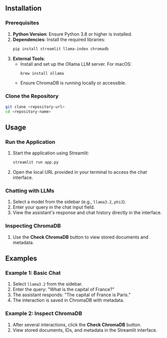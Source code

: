 ## Installation

### Prerequisites
1. **Python Version**: Ensure Python 3.8 or higher is installed.
2. **Dependencies**: Install the required libraries:
   ```bash
   pip install streamlit llama-index chromadb
   ```
3. **External Tools**:
   - Install and set up the Ollama LLM server. For macOS:
     ```bash
     brew install ollama
     ```
   - Ensure ChromaDB is running locally or accessible.

### Clone the Repository
```bash
git clone <repository-url>
cd <repository-name>
```

## Usage

### Run the Application
1. Start the application using Streamlit:
   ```bash
   streamlit run app.py
   ```
2. Open the local URL provided in your terminal to access the chat interface.

### Chatting with LLMs
1. Select a model from the sidebar (e.g., `llama3.2`, `phi3`).
2. Enter your query in the chat input field.
3. View the assistant's response and chat history directly in the interface.

### Inspecting ChromaDB
1. Use the **Check ChromaDB** button to view stored documents and metadata.

## Examples

### Example 1: Basic Chat
1. Select `llama3.2` from the sidebar.
2. Enter the query: "What is the capital of France?"
3. The assistant responds: "The capital of France is Paris."
4. The interaction is saved in ChromaDB with metadata.

### Example 2: Inspect ChromaDB
1. After several interactions, click the **Check ChromaDB** button.
2. View stored documents, IDs, and metadata in the Streamlit interface.
